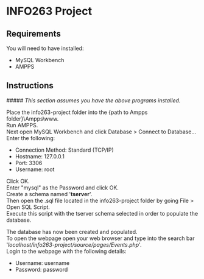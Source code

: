 # INFO263 Project

## Requirements
You will need to have installed:
 - MySQL Workbench
 - AMPPS
 
 ## Instructions
 #####<i> This section assumes you have the above programs installed.</i>
 
 Place the info263-project folder into the {path to Ampps folder}\Ampps\www.  
 Run AMPPS.  
 Next open MySQL Workbench and click Database > Connect to Database...  
 Enter the following:  
 * Connection Method: Standard (TCP/IP)
 * Hostname: 127.0.0.1
 * Port: 3306
 * Username: root
 
 Click OK.  
 Enter "mysql" as the Password and click OK.  
 Create a schema named '<b>tserver</b>'.  
 Then open the .sql file located in the info263-project folder by going File > Open SQL Script.  
 Execute this script with the tserver schema selected in order to populate the database.
 
 The database has now been created and populated.   
 To open the webpage open your web browser and 
 type into the search bar '<i>localhost/info263-project/source/pages/Events.php</i>'.  
 Login to the webpage with the following details:
 * Username: username
 * Password: password